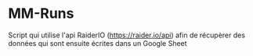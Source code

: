 # MM-Runs 

Script qui utilise l'api RaiderIO (https://raider.io/api) afin de récupèrer des données qui sont ensuite écrites dans un Google Sheet 
